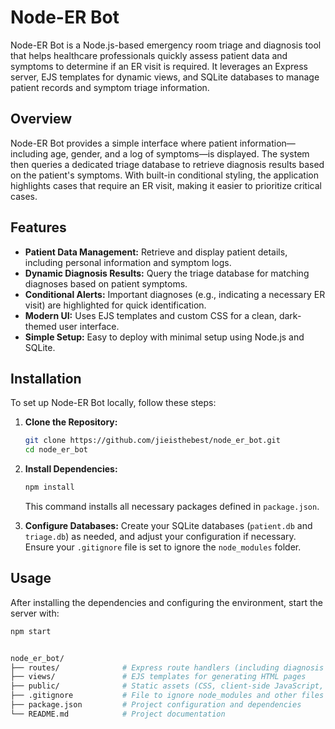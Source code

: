 # Node-ER Bot

Node-ER Bot is a Node.js-based emergency room triage and diagnosis tool that helps healthcare professionals quickly assess patient data and symptoms to determine if an ER visit is required. It leverages an Express server, EJS templates for dynamic views, and SQLite databases to manage patient records and symptom triage information.

## Overview

Node-ER Bot provides a simple interface where patient information—including age, gender, and a log of symptoms—is displayed. The system then queries a dedicated triage database to retrieve diagnosis results based on the patient's symptoms. With built-in conditional styling, the application highlights cases that require an ER visit, making it easier to prioritize critical cases.

## Features

- **Patient Data Management:** Retrieve and display patient details, including personal information and symptom logs.
- **Dynamic Diagnosis Results:** Query the triage database for matching diagnoses based on patient symptoms.
- **Conditional Alerts:** Important diagnoses (e.g., indicating a necessary ER visit) are highlighted for quick identification.
- **Modern UI:** Uses EJS templates and custom CSS for a clean, dark-themed user interface.
- **Simple Setup:** Easy to deploy with minimal setup using Node.js and SQLite.

## Installation

To set up Node-ER Bot locally, follow these steps:

1. **Clone the Repository:**
    ```bash
    git clone https://github.com/jieisthebest/node_er_bot.git
    cd node_er_bot
    ```

2. **Install Dependencies:**
    ```bash
    npm install
    ```
    This command installs all necessary packages defined in `package.json`.

3. **Configure Databases:**
    Create your SQLite databases (`patient.db` and `triage.db`) as needed, and adjust your configuration if necessary. Ensure your `.gitignore` file is set to ignore the `node_modules` folder.

## Usage

After installing the dependencies and configuring the environment, start the server with:

```bash
npm start


node_er_bot/
├── routes/              # Express route handlers (including diagnosis and patient handling)
├── views/               # EJS templates for generating HTML pages
├── public/              # Static assets (CSS, client-side JavaScript, images)
├── .gitignore           # File to ignore node_modules and other files
├── package.json         # Project configuration and dependencies
└── README.md            # Project documentation
